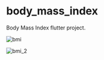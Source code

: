 # body_mass_index

Body Mass Index flutter project.

![bmi](https://user-images.githubusercontent.com/61213263/132706433-49af5b71-47dc-48de-b8b4-ad16a4fba120.jpg) 

![bmi_2](https://user-images.githubusercontent.com/61213263/132706891-276b1aed-f5c6-4eeb-8927-3d34f4a1ba72.jpg)




